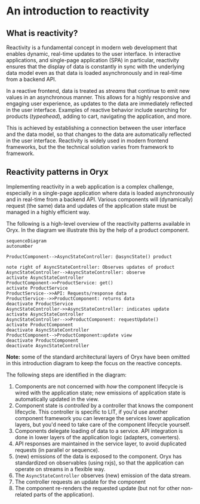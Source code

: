 # An introduction to reactivity

## What is reactivity?

Reactivity is a fundamental concept in modern web development that enables dynamic, real-time updates to the user interface. In interactive applications, and single-page application (SPA) in particular, reactivity ensures that the display of data is constantly in sync with the underlying data model even as that data is loaded asynchronously and in real-time from a backend API.

In a reactive frontend, data is treated as _streams_ that continue to emit new values in an asynchronous manner. This allows for a highly responsive and engaging user experience, as updates to the data are immediately reflected in the user interface. Examples of reactive behavior include searching for products (_typeahead_), adding to cart, navigating the application, and more.

This is achieved by establishing a connection between the user interface and the data model, so that changes to the data are automatically reflected in the user interface. Reactivity is widely used in modern frontend frameworks, but the the technical solution varies from framework to framework.

## Reactivity patterns in Oryx

Implementing reactivity in a web application is a complex challenge, especially in a single-page application where data is loaded asynchronously and in real-time from a backend API. Various components will (dynamically) request (the same) data and updates of the application state must be managed in a highly efficient way.

The following is a high-level overview of the reactivity patterns available in Oryx. In the diagram we illustrate this by the help of a product component.

```mermaid
sequenceDiagram
autonumber

ProductComponent-->AsyncStateController: @asyncState() product

note right of AsyncStateController: Observes updates of product
AsyncStateController-->AsyncStateController: observe
activate AsyncStateController
ProductComponent->>ProductService: get()
activate ProductService
ProductService-->>API: Requests/response data
ProductService-->>ProductComponent: returns data
deactivate ProductService
AsyncStateController->>AsyncStateController: indicates update
activate AsyncStateController
AsyncStateController-->>ProductComponent: requestUpdate()
activate ProductComponent
deactivate AsyncStateController
ProductComponent-->ProductComponent:update view
deactivate ProductComponent
deactivate AsyncStateController
```

**Note:** some of the standard architectural layers of Oryx have been omitted in this introduction diagram to keep the focus on the reactive concepts.

The following steps are identified in the diagram:

1. Components are not concerned with _how_ the component lifecycle is wired with the application state; new emissions of application state is automatically updated in the view.
2. Component state is _controlled_ by a controller that knows the component lifecycle. This controller is specific to LIT, if you'd use another component framework you can leverage the services lower application layers, but you'd need to take care of the component lifecycle yourself.
3. Components delegate loading of data to a service. API integration is done in lower layers of the application logic (adapters, converters).
4. API responses are maintained in the service layer, to avoid duplicated requests (in parallel or sequence).
5. (new) emissions of the data is exposed to the component. Oryx has standardized on observables (using rxjs), so that the application can operate on streams in a flexible way.
6. The `AsyncStateController` observes (new) emission of the data stream.
7. The controller requests an update for the component
8. The component re-renders the requested update (but not for other non-related parts of the application).
